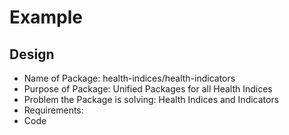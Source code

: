 # Example
## Design
* Name of Package: health-indices/health-indicators
* Purpose of Package: Unified Packages for all Health Indices
* Problem the Package is solving: Health Indices and Indicators
* Requirements:
* Code